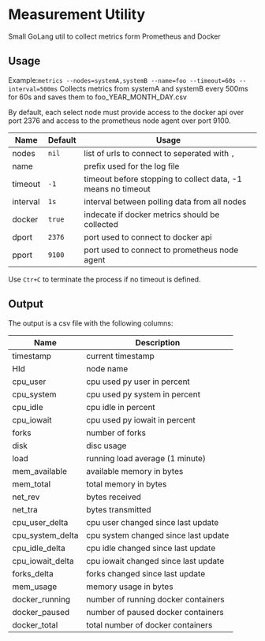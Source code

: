 # Measurement Utility
Small GoLang util to collect metrics form Prometheus and Docker

## Usage
Example:`metrics --nodes=systemA,systemB --name=foo --timeout=60s --interval=500ms` 
Collects metrics from systemA and systemB every 500ms for 60s and saves them to foo_YEAR_MONTH_DAY.csv

By default, each select node must provide access to the docker api over port 2376 and access to the prometheus node agent over port 9100.

| Name     | Default | Usage                                                        |
|----------|---------|--------------------------------------------------------------|
| nodes    | `nil`   | list of urls to connect to seperated with `,`                | 
| name     | ` `     | prefix used for the log file                                 |
| timeout  | `-1`    | timeout before stopping to collect data, -1 means no timeout |
| interval | `1s`    | interval between polling data from all nodes                 |
 | docker   | `true`  | indecate if docker metrics should be collected               |
 | dport    | `2376`  | port used to connect to docker api                           |
| pport    | `9100`  | port used to connect to prometheus node agent                |


Use `Ctr+C`  to terminate the process if no timeout is defined.

## Output 
The output is a csv file with the following columns:

| Name             | Description                           |
|------------------|---------------------------------------|
| timestamp        | current timestamp                     |
| HId              | node name                             |
| cpu_user         | cpu used  py user in percent          |
| cpu_system       | cpu used  py system in percent        |
| cpu_idle         | cpu idle  in percent                  |
| cpu_iowait       | cpu used  py iowait in percent        |
| forks            | number of  forks                      |
| disk             | disc usage                            |
| load             | running load  average (1 minute)      |
| mem_available    | available memory  in bytes            |
| mem_total        | total memory  in bytes                |
| net_rev          | bytes received                        |
| net_tra          | bytes transmitted                     |
| cpu_user_delta   | cpu user  changed since last update   |
| cpu_system_delta | cpu system  changed since last update |
| cpu_idle_delta   | cpu idle  changed since last update   |
| cpu_iowait_delta | cpu iowait  changed since last update |
| forks_delta      | forks changed  since last update      |
| mem_usage        | memory usage  in bytes                |
| docker_running   | number of  running docker containers  |
| docker_paused    | number of  paused docker containers   |
| docker_total     | total number  of docker containers    |
